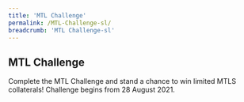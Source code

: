 ```yaml
---
title: 'MTL Challenge'
permalink: /MTL-Challenge-sl/
breadcrumb: 'MTL Challenge-sl'
---
```


<html>
<head>
<style>
  img {
    height: auto;
    max-width: 100%;
}
</style>
<!-- Global site tag (gtag.js) - Google Ads: 726049306 -->
<script async src="https://www.googletagmanager.com/gtag/js?id=AW-726049306"></script>
<script>
  window.dataLayer = window.dataLayer || [];
  function gtag(){dataLayer.push(arguments);}
  gtag('js', new Date());

  gtag('config', 'AW-726049306');
</script>
</head>
  
<body>
<h2 style="display:block;">MTL Challenge</h2>
<p style="display:block;">Complete the MTL Challenge and stand a chance to win limited MTLS collaterals! Challenge begins from 28 August 2021.</p>
</body>
</html>
